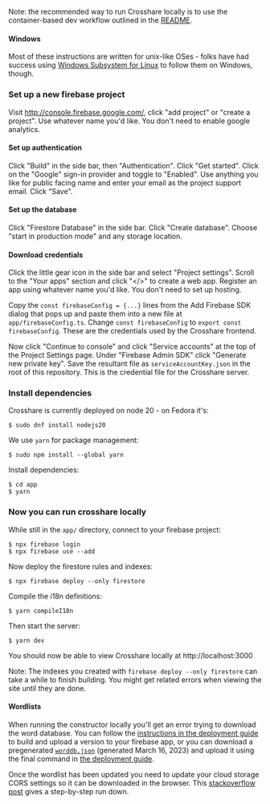 Note: the recommended way to run Crosshare locally is to use the container-based dev workflow outlined in the [README](/README.md).

#### Windows

Most of these instructions are written for unix-like OSes - folks have had success using [Windows Subsystem for Linux](https://docs.microsoft.com/en-us/windows/wsl/about) to follow them on Windows, though.

### Set up a new firebase project

Visit http://console.firebase.google.com/, click "add project" or "create a project". Use whatever name you'd like. You don't need to enable google analytics.

#### Set up authentication

Click "Build" in the side bar, then "Authentication". Click "Get started". Click on the "Google" sign-in provider and toggle to "Enabled". Use anything you like for public facing name and enter your email as the project support email. Click "Save".

#### Set up the database

Click "Firestore Database" in the side bar. Click "Create database". Choose "start in production mode" and any storage location.

#### Download credentials

Click the little gear icon in the side bar and select "Project settings". Scroll to the "Your apps" section and click "</>" to create a web app. Register an app using whatever name you'd like. You don't need to set up hosting. 

Copy the `const firebaseConfig = {...}` lines from the Add Firebase SDK dialog that pops up and paste them into a new file at `app/firebaseConfig.ts`. Change `const firebaseConfig` to `export const firebaseConfig`. These are the credentials used by the Crosshare frontend.

Now click "Continue to console" and click "Service accounts" at the top of the Project Settings page. Under "Firebase Admin SDK" click "Generate new private key". Save the resultant file as `serviceAccountKey.json` in the root of this repository. This is the credential file for the Crosshare server.

### Install dependencies

Crosshare is currently deployed on node 20 - on Fedora it's:

```shell
$ sudo dnf install nodejs20
```

We use `yarn` for package management:
```shell
$ sudo npm install --global yarn
```

Install dependencies:
```shell
$ cd app
$ yarn
```

### Now you can run crosshare locally

While still in the `app/` directory, connect to your firebase project:
```shell
$ npx firebase login
$ npx firebase use --add
```

Now deploy the firestore rules and indexes:
```shell
$ npx firebase deploy --only firestore
```

Compile the i18n definitions:
```shell
$ yarn compileI18n
```

Then start the server:
```shell
$ yarn dev
```

You should now be able to view Crosshare locally at http://localhost:3000

Note: The indexes you created with `firebase deploy --only firestore` can take a while to finish building. You might get related errors when viewing the site until they are done.

#### Wordlists

When running the constructor locally you'll get an error trying to download the word database. You can follow the [instructions in the deployment guide](/DEPLOY.md#updating-wordlist--clue-database) to build and upload a version to your firebase app, or you can download a pregenerated [`worddb.json`](https://drive.google.com/file/d/1bIjSwDDmMhX8u_xoyfs5PVxKuBD0ChhQ/view?usp=share_link) (generated March 16, 2023) and upload it using the final command in [the deployment guide](/DEPLOY.md#updating-wordlist--clue-database).

Once the wordlist has been updated you need to update your cloud storage CORS settings so it can be downloaded in the browser. This [stackoverflow post](https://stackoverflow.com/a/58613527) gives a step-by-step run down.